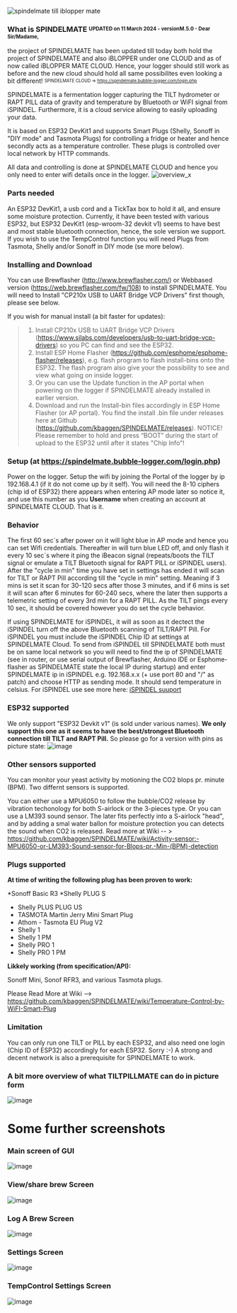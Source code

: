
  ![spindelmate till iblopper mate](https://github.com/kbaggen/SPINDELMATE/assets/16992918/bb7f6857-0671-4cf2-aba7-148abc5f87cb)



### What is SPINDELMATE <sup><sub></sup></sub><sup><sub>UPDATED on 11 March 2024 - versionM.5.0 - Dear Sir/Madame,
the project of SPINDELMATE has been updated till today both hold the project of SPINDELMATE and also iBLOPPER under one CLOUD and as of now called iBLOPPER MATE CLOUD. Hence, your logger should still work as before and the new cloud
should hold all same possibilites even looking a bit different!</sup></sub>
<sup><sub>SPINDELMATE CLOUD => https://spindelmate.bubble-logger.com/login.php</sup></sub>


SPINDELMATE is a fermentation logger capturing the TILT hydrometer or RAPT PILL data of gravity and temperature by Bluetooth or WiFI signal from iSPINDEL. Furthermore, it is a cloud service allowing to easily uploading your data.

It is based on ESP32 DevKit1 and supports Smart Plugs (Shelly, Sonoff in "DIY mode" and Tasmota Plugs) for controlling a fridge or heater and hence secondly acts as a temperature controller. These plugs is controlled over local network by HTTP commands.

All data and controlling is done at SPINDELMATE CLOUD and hence you only need to enter wifi details once in the logger.
![overview_x](https://user-images.githubusercontent.com/16992918/218760899-e3352de1-693a-4ffb-9fd5-a7318df9352b.png)



### Parts needed
An ESP32 DevKit1, a usb cord and a TickTax box to hold it all, and ensure some moisture protection. Currently, it have been tested with various ESP32, but  ESP32 DevKit1 (esp-wroom-32 devkit v1) seems to have best and most stable bluetooth connection, hence, the sole version we support. If you wish to use the TempControl function you will need Plugs from Tasmota, Shelly and/or Sonoff in DIY mode (se more below).

### Installing and Download
You can use Brewflasher (http://www.brewflasher.com/) or Webbased version (https://web.brewflasher.com/fw/108) to install SPINDELMATE. You will need to Install "CP210x USB to UART Bridge VCP Drivers" first though, please see below.

If you wish for manual install (a bit faster for updates):
> 1. Install CP210x USB to UART Bridge VCP Drivers (https://www.silabs.com/developers/usb-to-uart-bridge-vcp-drivers) so you PC can find and see the ESP32.
> 2. Install ESP Home Flasher (https://github.com/esphome/esphome-flasher/releases), e.g. flash program to flash install-bins onto the ESP32. The flash program also give your the possibility to see and view what going on inside logger.
> 2. Or you can use the Update function in the AP portal when powering on the logger if SPINDELMATE already installed in earlier version. 
> 3. Download and run the Install-bin files accordingly in ESP Home Flasher (or AP portal). You find the install .bin file under releases here at Github (https://github.com/kbaggen/SPINDELMATE/releases).
NOTICE! Please remember to hold and press “BOOT” during the start of upload to the ESP32 until after it states "Chip Info"!


### Setup (at https://spindelmate.bubble-logger.com/login.php)
Power on the logger. Setup the wifi by joining the Portal of the logger by ip 192.168.4.1 (if it do not come up by it self). You will need the 8-10 ciphers (chip id of ESP32) there appears when entering AP mode later so notice it, and use this number as you __Username__ when creating an account at SPINDELMATE CLOUD. That is it. 


### Behavior
The first 60 sec´s after power on it will light blue in AP mode and hence you can set Wifi credentials. Thereafter in will turn blue LED off, and only flash it every 10 sec´s where it ping the iBeacon signal (repeats/boots the  TILT signal or emulate a TILT Bluetooth signal for RAPT PILL or iSPINDEL users). After the "cycle in min" time you have set in settings has ended it will scan for TILT or RAPT Pill according till the "cycle in min" setting. Meaning if 3 mins is set it scan for 30-120 secs after those 3 minutes, and if 6 mins is set it will scan after 6 minutes for 60-240 secs, where the later then supports a telemetric setting of every 3rd min for a RAPT PILL. As the TILT pings every 10 sec, it should be covered however you do set the cycle behavior.

If using SPINDELMATE for iSPINDEL, it will as soon as it dectect the iSPINDEL turn off the above Bluetooth scanning of TILT/RAPT Pill. For iSPINDEL you must include the iSPINDEL Chip ID at settings at SPINDELMATE Cloud. To send from iSPINDEL till SPINDELMATE both must be on same local network so you will need to find the ip of SPINDELMATE (see in router, or use serial output of Brewflasher, Arduino IDE or Esphome-flasher as SPINDELMATE state the local IP during startup) and enter SPINDELMATE ip in iSPINDEL e.g. 192.168.x.x (+ use port 80 and "/" as patch) and choose HTTP as sending mode. It should send temperature in celsius. For iSPINDEL use see more here: [iSPINDEL suuport](https://github.com/kbaggen/SPINDELMATE/wiki/iSPINDEL-support-for-SPINDELMATE)

### ESP32 supported
We only support "ESP32 Devkit v1" (is sold under various names). **We only support this one as it seems to have the best/strongest Bluetooth connection till TILT and RAPT Pill.** So please go for a version with pins as picture state:
![image](https://github.com/kbaggen/SPINDELMATE/assets/16992918/6b272c9a-6601-406c-ace9-fe0f0540d553)


### Other sensors supported
You can monitor your yeast activity by motioning the CO2 blops pr. minute (BPM). Two differnt sensors is supported.

You can either use a MPU6050 to follow the bubble/CO2 release by vibration techonology for both S-airlock or the 3-pieces type. Or you can use a LM393 sound sensor. The later fits perfectly into a S-airlock "head", and by adding a smal water ballon for moisture protection you can detects the sound when CO2 is released.
Read more at Wiki -- > https://github.com/kbaggen/SPINDELMATE/wiki/Activity-sensor:-MPU6050-or-LM393-Sound-sensor-for-Blops-pr.-Min-(BPM)-detection

### Plugs supported
__At time of writing the following plug has been proven to work:__

*Sonoff Basic R3
*Shelly PLUG S
* Shelly PLUS PLUG US
* TASMOTA Martin Jerry Mini Smart Plug
* Athom - Tasmota EU Plug V2
* Shelly 1
* Shelly 1 PM
* Shelly PRO 1
* Shelly PRO 1 PM

__Likkely working (from specification/API):__

Sonoff Mini, Sonof RFR3, and various Tasmota plugs.

Please Read More at Wiki --> https://github.com/kbaggen/SPINDELMATE/wiki/Temperature-Control-by-WiFI-Smart-Plug

### Limitation
You can only run one TILT or PILL by each ESP32, and also need one login (Chip ID of ESP32) accordingly for each ESP32. Sorry :-)
A strong and decent network is also a prerequisite for SPINDELMATE to work.


### A bit more overview of what TILTPILLMATE can do in picture form
![image](https://user-images.githubusercontent.com/16992918/219751073-18175fff-60c7-46ed-8214-432159c5d816.png)



# Some further screenshots 

### Main screen of GUI
![image](https://user-images.githubusercontent.com/16992918/218799876-d7dfa0f4-a9b6-445e-ab5c-a04d56ececc2.png)


### View/share brew Screen
![image](https://user-images.githubusercontent.com/16992918/218859393-85fd9d1c-1d1d-424d-92a3-e3dde90456a9.png)


### Log A Brew Screen
![image](https://user-images.githubusercontent.com/16992918/218800730-c04548ec-1387-4909-aa2b-782bdc495381.png)


### Settings Screen
![image](https://user-images.githubusercontent.com/16992918/218800202-399dfde9-65fc-4752-b04a-77f74b4a8357.png)

### TempControl Settings Screen
![image](https://user-images.githubusercontent.com/16992918/218800329-66ce1345-066b-4c41-8fc8-bb5440f4faef.png)



